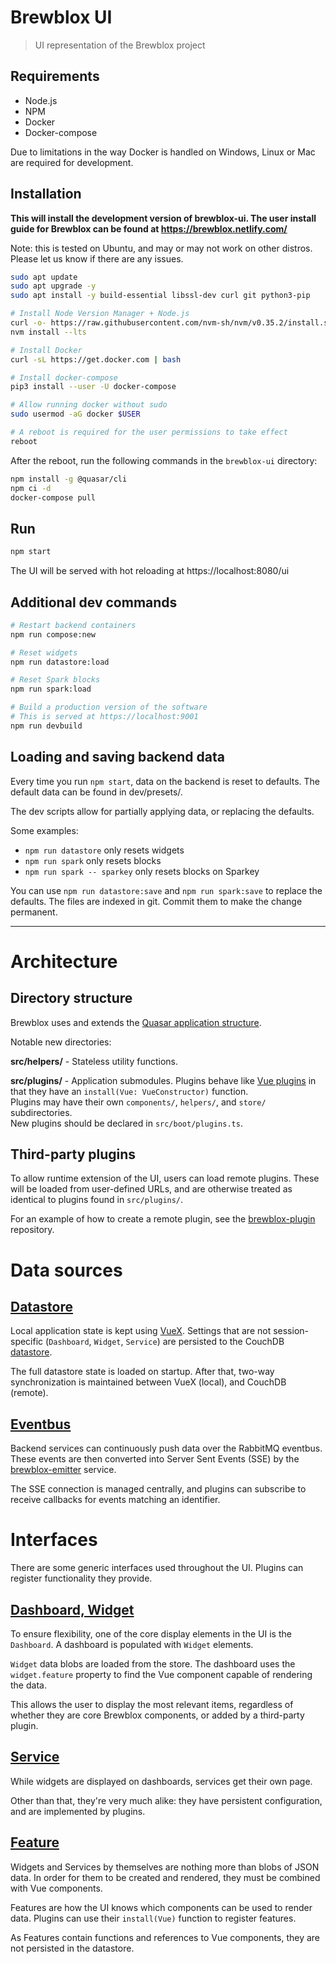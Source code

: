 # Brewblox UI

> UI representation of the Brewblox project

## Requirements

* Node.js
* NPM
* Docker
* Docker-compose

Due to limitations in the way Docker is handled on Windows, Linux or Mac are required for development.

## Installation

**This will install the development version of brewblox-ui. The user install guide for Brewblox can be found at https://brewblox.netlify.com/**

Note: this is tested on Ubuntu, and may or may not work on other distros. Please let us know if there are any issues.

``` bash
sudo apt update
sudo apt upgrade -y
sudo apt install -y build-essential libssl-dev curl git python3-pip

# Install Node Version Manager + Node.js
curl -o- https://raw.githubusercontent.com/nvm-sh/nvm/v0.35.2/install.sh | bash
nvm install --lts

# Install Docker
curl -sL https://get.docker.com | bash

# Install docker-compose
pip3 install --user -U docker-compose

# Allow running docker without sudo
sudo usermod -aG docker $USER

# A reboot is required for the user permissions to take effect
reboot
```

After the reboot, run the following commands in the `brewblox-ui` directory:

``` bash
npm install -g @quasar/cli
npm ci -d
docker-compose pull
```

## Run

``` bash
npm start
```

The UI will be served with hot reloading at https://localhost:8080/ui

## Additional dev commands

```bash
# Restart backend containers
npm run compose:new

# Reset widgets
npm run datastore:load

# Reset Spark blocks
npm run spark:load

# Build a production version of the software
# This is served at https://localhost:9001
npm run devbuild
```

## Loading and saving backend data

Every time you run `npm start`, data on the backend is reset to defaults.
The default data can be found in dev/presets/.

The dev scripts allow for partially applying data, or replacing the defaults.

Some examples:
* `npm run datastore` only resets widgets
* `npm run spark` only resets blocks
* `npm run spark -- sparkey` only resets blocks on Sparkey

You can use `npm run datastore:save` and `npm run spark:save` to replace the defaults.
The files are indexed in git. Commit them to make the change permanent.

---


# Architecture

## Directory structure

Brewblox uses and extends the [Quasar application structure](https://quasar.dev/quasar-cli/cli-documentation/directory-structure).

Notable new directories:

**src/helpers/** - Stateless utility functions.

**src/plugins/** - Application submodules. Plugins behave like [Vue plugins](https://vuejs.org/v2/guide/plugins.html) in that they have an `install(Vue: VueConstructor)` function. <br>
Plugins may have their own `components/`, `helpers/`, and `store/` subdirectories. <br>
New plugins should be declared in `src/boot/plugins.ts`.

## Third-party plugins

To allow runtime extension of the UI, users can load remote plugins.
These will be loaded from user-defined URLs, and are otherwise treated as identical to plugins found in `src/plugins/`.

For an example of how to create a remote plugin, see the [brewblox-plugin](https://github.com/BrewBlox/brewblox-plugin) repository.

# Data sources

## [Datastore](src/plugins/database/types.ts)

Local application state is kept using [VueX](https://vuex.vuejs.org/guide/). Settings that are not session-specific (`Dashboard`, `Widget`, `Service`) are persisted to the CouchDB [datastore](https://pouchdb.com/).

The full datastore state is loaded on startup. After that, two-way synchronization is maintained between VueX (local), and CouchDB (remote).

## [Eventbus](src/plugins/eventbus.ts)

Backend services can continuously push data over the RabbitMQ eventbus. These events are then converted into Server Sent Events (SSE) by the [brewblox-emitter](https://github.com/BrewBlox/brewblox-emitter) service.

The SSE connection is managed centrally, and plugins can subscribe to receive callbacks for events matching an identifier.

# Interfaces

There are some generic interfaces used throughout the UI. Plugins can register functionality they provide.

## [Dashboard, Widget](src/store/dashboards/types.ts)

To ensure flexibility, one of the core display elements in the UI is the `Dashboard`. A dashboard is populated with `Widget` elements.

`Widget` data blobs are loaded from the store. The dashboard uses the `widget.feature` property to find the Vue component capable of rendering the data.

This allows the user to display the most relevant items, regardless of whether they are core Brewblox components, or added by a third-party plugin.

## [Service](src/store/services/index.ts)

While widgets are displayed on dashboards, services get their own page.

Other than that, they're very much alike: they have persistent configuration, and are implemented by plugins.

## [Feature](src/store/features/types.ts)

Widgets and Services by themselves are nothing more than blobs of JSON data. In order for them to be created and rendered, they must be combined with Vue components.

Features are how the UI knows which components can be used to render data. Plugins can use their `install(Vue)` function to register features.

As Features contain functions and references to Vue components, they are not persisted in the datastore.
